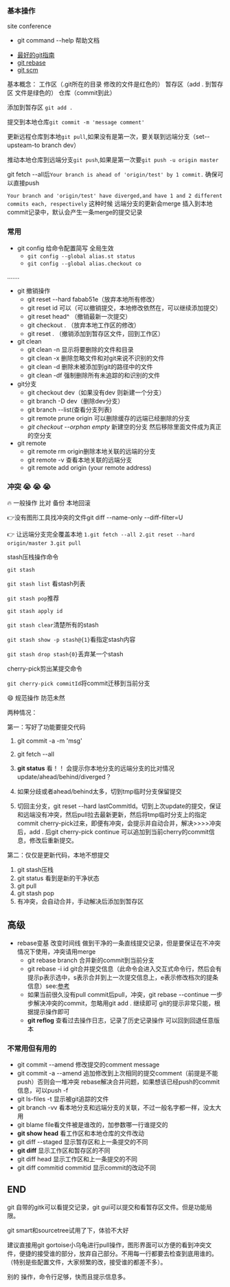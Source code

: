 ### 基本操作

site conference

* git command --help 帮助文档

- [最好的git指南](http://rogerdudler.github.io/git-guide/index.zh.html)
- [git rebase](http://jartto.wang/2018/12/11/git-rebase/)
- [git  scm](https://git-scm.com/book/zh/v2) 

基本概念： 工作区（.git所在的目录 修改的文件是红色的） 暂存区（add . 到暂存区 文件是绿色的） 仓库（commit到此）

添加到暂存区 `git add .`

提交到本地仓库`git commit -m 'message comment'`

更新远程仓库到本地`git pull`,如果没有是第一次，要关联到远端分支（set--upsteam-to branch dev）

推动本地仓库到远端分支`git push`,如果是第一次要`git push -u origin master`

git fetch --all后`Your branch is ahead of 'origin/test' by 1 commit.` 确保可以直接push

`Your branch and 'origin/test' have diverged,and have 1 and 2 different commits each, respectively` 这种时候 远端分支的更新会merge 插入到本地commit记录中，默认会产生一条merge的提交记录

### 常用

- git config 给命令配置简写 全局生效
  - `git config --global alias.st status`
  - `git config --global alias.checkout co`

 .......

- git 撤销操作
  - git reset --hard fabab51e（放弃本地所有修改）
  - git reset id 可以（可以撤销提交，本地修改依然在，可以继续添加提交）
  - git reset head^ （撤销最新一次提交）
  - git checkout . （放弃本地工作区的修改）
  - git reset . （撤销添加到暂存区文件，回到工作区）
- git clean
  - git clean -n 显示将要删除的文件和目录
  - git clean -x 删除忽略文件和对git来说不识别的文件
  - git clean -d 删除未被添加到git的路径中的文件
  - git clean -df 强制删除所有未追踪的和识别的文件
- git分支
  - git checkout dev（如果没有dev 则新建一个分支）
  - git branch -D dev（删除dev分支）
  - git branch --list(查看分支列表)
  - git remote prune origin 可以删除缓存的远端已经删除的分支
  - *git checkout --orphan empty* 新建空的分支 然后移除里面文件成为真正的空分支
- git remote
  - git remote rm origin删除本地关联的远端的分支
  - git remote -v 查看本地关联的远端分支
  - git remote add origin (your remote address)

### **冲突** 😭 😭 😭

 🔥 一般操作 比对 备份 本地回滚

👉没有图形工具找冲突的文件git diff --name-only --diff-filter=U

👉 让远端分支完全覆盖本地 `1.git fetch --all 2.git reset --hard origin/master 3.git pull`

 stash压栈操作命令

 `git stash`

 `git stash list` 看stash列表

 `git stash pop`推荐

 `git stash apply id`

 `git stash clear`清楚所有的stash

 `git stash show -p stash@{1}`看指定stash内容

 `git stash drop stash{0}`丢弃某一个stash

cherry-pick剪出某提交命令

 `git cherry-pick commitId`将commit迁移到当前分支

😄 规范操作 防范未然

 两种情况：

 第一：写好了功能要提交代码

1. git commit -a -m 'msg'

2. git fetch --all

3. **git status** 看！！ 会提示你本地分支的远端分支的比对情况 update/ahead/behind/diverged？

4. 如果分歧或者ahead/behind太多，切到tmp临时分支保留提交

5. 切回主分支，git reset --hard lastCommitId。切到上次update的提交，保证和远端没有冲突，然后pull拉去最新更新，然后将tmp临时分支上的指定commit cherry-pick过来，即便有冲突，会提示并自动合并，解决>>>>冲突后，add . 后git cherry-pick continue 可以追加到当前cherry的commit信息，修改后重新提交。

   

 第二：仅仅是更新代码，本地不想提交


1. git stash压栈
2. git status 看到是新的干净状态
3. git pull
4. git stash pop
5. 有冲突，会自动合并，手动解决后添加到暂存区



## 高级

- rebase变基 改变时间线 做到干净的一条直线提交记录，但是要保证在不冲突情况下使用，冲突请用merge
  - git rebase branch 合并新的commit到当前分支
  - git rebase -i id git合并提交信息（此命令会进入交互式命令行，然后会有提示p表示选中，s表示合并到上一次提交信息上，e表示修改档次的提条信息）see:[参考](https://www.jianshu.com/p/4a8f4af4e803)
  - 如果当前很久没有pull commit后pull，冲突，git rebase --continue 一步步解决冲突的commit，忽略用git add . 继续即可 git的提示非常只能，根据提示操作即可
  - **git reflog** 查看过去操作日志，记录了历史记录操作 可以回到回退任意版本

### 不常用但有用的

- git commit --amend 修改提交的comment message
- git commit -a --amend 追加修改到上次相同的提交comment（前提是不能push）否则会一堆冲突 rebase解决合并问题，如果想该已经push的commit信息，可以push -f
- git ls-files -t 显示被git追踪的文件
- git branch -vv 看本地分支和远端分支的关联，不过一般名字都一样，没太大用
- git blame file看文件被是谁改的，加参数哪一行谁提交的
- **git show head** 看工作区和本地仓库的文件改动
- git diff --staged 显示暂存区和上一条提交的不同
- **git diff** 显示工作区和暂存区的不同
- git diff head 显示工作区和上一条提交的不同
- git diff commitid commitid 显示commit的改动不同

## END

git 自带的gitk可以看提交记录，git gui可以提交和看暂存区文件。但是功能局限。

git smart和sourcetree试用了下，体验不大好

建议直接用git gortoise小乌龟进行pull操作，图形界面可以方便的看到冲突文件，便捷的接受谁的部分，放弃自己部分。不用每一行都要去检查到底用谁的。（特别是些配置文件，大家频繁的改，接受谁的都差不多）。

别的 操作，命令行足够，快而且提示信息多。